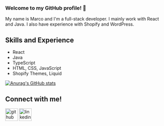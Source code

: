 ### Welcome to my GitHub profile! 👋

My name is Marco and I'm a full-stack developer. I mainly work with React and Java. I also have experience with Shopify and WordPress.

## Skills and Experience
* React
* Java
* TypeScript
* HTML, CSS, JavaScript
* Shopify Themes, Liquid


[![Anurag's GitHub stats](https://github-readme-stats.vercel.app/api?username=marboleda&count_private=true&show_icons=true&theme=tokyonight)](https://github.com/anuraghazra/github-readme-stats)

## Connect with me!
[<img src='https://cdn.jsdelivr.net/npm/simple-icons@3.0.1/icons/github.svg' alt='github' height='40'>](https://github.com/marboleda)  [<img src='https://cdn.jsdelivr.net/npm/simple-icons@3.0.1/icons/linkedin.svg' alt='linkedin' height='40'>](https://www.linkedin.com/in/marco-arboleda//)  
